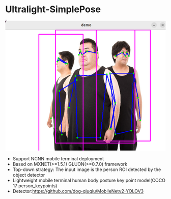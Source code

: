 # Ultralight-SimplePose
![image](https://github.com/nnn112358/Ultralight-SimplePose/blob/master/Screenshot%20from%202023-11-19%2010-05-36.png)

* Support NCNN mobile terminal deployment
* Based on MXNET(>=1.5.1) GLUON(>=0.7.0) framework
* Top-down strategy: The input image is the person ROI detected by the object detector
* Lightweight mobile terminal human body posture key point model(COCO 17 person_keypoints)
* Detector:https://github.com/dog-qiuqiu/MobileNetv2-YOLOV3

